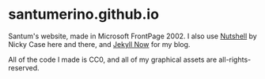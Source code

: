 # santumerino.github.io
Santum's website, made in Microsoft FrontPage 2002. I also use [Nutshell](https://github.com/ncase/nutshell) by Nicky Case here and there, and [Jekyll Now](https://github.com/barryclark/jekyll-now) for my blog.

All of the code I made is CC0, and all of my graphical assets are all-rights-reserved.